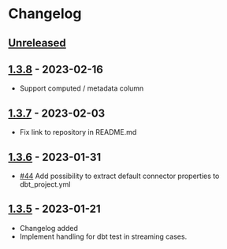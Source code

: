 # Changelog

## [Unreleased]

## [1.3.8] - 2023-02-16

-   Support computed / metadata column

## [1.3.7] - 2023-02-03

-   Fix link to repository in README.md

## [1.3.6] - 2023-01-31

-   [#44](https://github.com/getindata/dbt-flink-adapter/issues/44) Add possibility to extract default connector properties to dbt_project.yml

## [1.3.5] - 2023-01-21

-   Changelog added
-   Implement handling for dbt test in streaming cases.

[Unreleased]: https://github.com/getindata/dbt-flink-adapter/compare/1.3.8...HEAD

[1.3.8]: https://github.com/getindata/dbt-flink-adapter/compare/1.3.7...1.3.8

[1.3.7]: https://github.com/getindata/dbt-flink-adapter/compare/1.3.6...1.3.7

[1.3.6]: https://github.com/getindata/dbt-flink-adapter/compare/1.3.5...1.3.6

[1.3.5]: https://github.com/getindata/dbt-flink-adapter/compare/ddca7b02225a4ecc774e36e3e002fb74544b28f3...1.3.5
